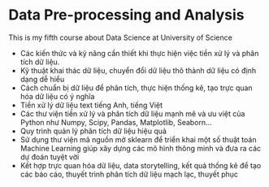 # Data Pre-processing and Analysis
This is my fifth course about Data Science at University of Science

- Các kiến thức và kỹ năng cần thiết khi thực hiện việc tiền xử lý và phân tích dữ liệu.
- Kỹ thuật khai thác dữ liệu, chuyển đổi dữ liệu thô thành dữ liệu có định dạng dễ hiểu
- Cách chuẩn bị dữ liệu để phân tích, thực hiện thống kê, tạo trực quan hóa dữ liệu có ý nghĩa
- Tiền xử lý dữ liệu text tiếng Anh, tiếng Việt
- Các thư viện tiền xử lý và phân tích dữ liệu mạnh mẽ và ưu việt của Python như Numpy, Scipy, Pandas, Matplotlib, Seaborn…
- Quy trình quản lý phân tích dữ liệu hiệu quả
- Sử dụng thư viện mã nguồn mở sklearn để triển khai một số thuật toán Machine Learning giúp xây dựng các mô hình thông minh và đưa ra các dự đoán tuyệt vời
- Kết hợp trực quan hóa dữ liệu, data storytelling, kết quả thống kê để tạo các báo cáo, thuyết trình phân tích dữ liệu mạch lạc, thuyết phục
